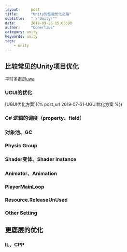 ```yaml
---
layout:     post
title:      "Unity的性能优化之路"
subtitle:   " \"Unity\""
date:       2019-09-26 15:00:00
author:     "Conerlius"
category: unity
keywords: unity
tags:
    - unity
---
```


## 比较常见的Unity项目优化
平时多逛逛[uwa](https://blog.uwa4d.com/category/technology/)
### UGUI的优化
[UGUI优化方案]({% post_url 2019-07-31-UGUI优化方案 %})
### C# 逻辑的调度（property、field）
### 对象池、GC
### Physic Group
### Shader变体、Shader instance
### Animator、Animation
### PlayerMainLoop
### Resource.ReleaseUnUsed
### Other Setting

## 更底层的优化
### IL、CPP
